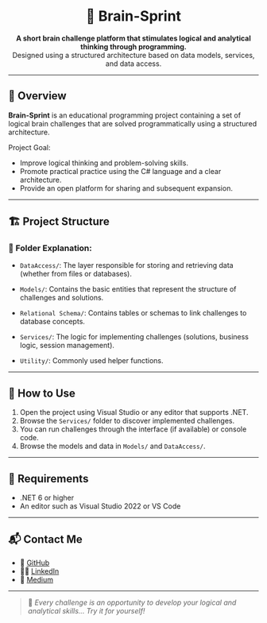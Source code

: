<h1 align="center">🧠 Brain-Sprint</h1>

<p align="center">
<b>A short brain challenge platform that stimulates logical and analytical thinking through programming.</b><br>
Designed using a structured architecture based on data models, services, and data access.

</p>

---

## 📌 Overview

**Brain-Sprint** is an educational programming project containing a set of logical brain challenges that are solved programmatically using a structured architecture.

Project Goal:
- Improve logical thinking and problem-solving skills.
- Promote practical practice using the C# language and a clear architecture.
- Provide an open platform for sharing and subsequent expansion.

---

## 🏗️ Project Structure

### 📁 Folder Explanation:

- `DataAccess/`: The layer responsible for storing and retrieving data (whether from files or databases).

- `Models/`: Contains the basic entities that represent the structure of challenges and solutions.
- `Relational Schema/`: Contains tables or schemas to link challenges to database concepts.
- `Services/`: The logic for implementing challenges (solutions, business logic, session management).
- `Utility/`: Commonly used helper functions.

---

## 🚀 How to Use

1. Open the project using Visual Studio or any editor that supports .NET.
2. Browse the `Services/` folder to discover implemented challenges.
3. You can run challenges through the interface (if available) or console code.
4. Browse the models and data in `Models/` and `DataAccess/`.

---

## 🔧 Requirements

- .NET 6 or higher
- An editor such as Visual Studio 2022 or VS Code

---

## 📬 Contact Me

- 🔗 [GitHub](https://github.com/abdelwahab-ahmed-shandy)
- 🧑‍💻 [LinkedIn](https://www.linkedin.com/in/abdelwahab-shandy/)
- 📝 [Medium](https://medium.com/@abdelwahabshandy)

---

> 🧠 *Every challenge is an opportunity to develop your logical and analytical skills... Try it for yourself!*
